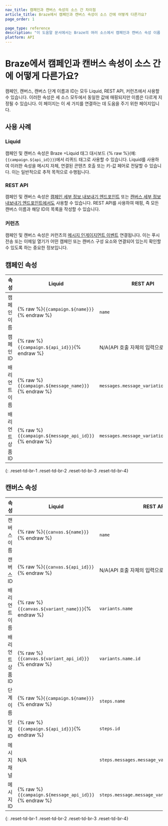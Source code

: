 ```yaml
---
nav_title: 캠페인과 캔버스 속성의 소스 간 차이점
article_title: Braze에서 캠페인과 캔버스 속성이 소스 간에 어떻게 다른가요? 
page_order: 1

page_type: reference
description: "이 도움말 문서에서는 Braze의 여러 소스에서 캠페인과 캔버스 속성 이름 및 ID를 비교합니다."
platform: API
---
```


# Braze에서 캠페인과 캔버스 속성이 소스 간에 어떻게 다른가요?

캠페인, 캔버스, 캔버스 단계 이름과 ID는 모두 Liquid, REST API, 커런츠에서 사용할 수 있습니다. 이러한 속성은 세 소스 모두에서 동일한 값에 매핑되지만 이름은 다르게 지정될 수 있습니다. 이 페이지는 이 세 가지를 연결하는 데 도움을 주기 위한 페이지입니다.

## 사용 사례

### Liquid

캠페인 및 캔버스 속성은 Braze =Liquid 태그 대시보드 {% raw %}(예: `{{campaign.${api_id}}}`)에서 리퀴드 태그로 사용할 수 있습니다. Liquid를 사용하여 이러한 속성을 메시지 자체, 연결된 콘텐츠 호출 또는 키-값 페어로 전달할 수 있습니다. 이는 일반적으로 추적 목적으로 수행됩니다.

### REST API

캠페인 및 캔버스 속성은 [캠페인 세부 정보 내보내기 엔드포인트]({{site.baseurl}}/api/endpoints/export/campaigns/get_campaign_details/) 또는 [캔버스 세부 정보 내보내기 엔드포인트에서도]({{site.baseurl}}/api/endpoints/export/canvas/get_canvas_details/) 사용할 수 있습니다. REST API를 사용하여 매핑, 즉 모든 캔버스 이름과 해당 ID의 목록을 작성할 수 있습니다.

### 커런츠

캠페인 및 캔버스 속성은 커런츠의 [메시지 인게이지먼트 이벤트]({{site.baseurl}}/user_guide/data_and_analytics/braze_currents/event_glossary/message_engagement_events) 연결됩니다. 이는 푸시 전송 또는 이메일 열기가 어떤 캠페인 또는 캔버스 구성 요소와 연결되어 있는지 확인할 수 있도록 하는 중요한 정보입니다.

## 캠페인 속성

| 속성 | Liquid | REST API | 커런츠 |
| --- | --- | --- | --- |
| 캠페인 이름 | {% raw %}`{{campaign.${name}}}`{% endraw %} | `name` | `campaign_name` |
| 캠페인 ID | {% raw %}`{{campaign.${api_id}}}`{% endraw %} | N/A(API 호출 자체의 입력으로 사용됨) | campaign_id |
| 배리언트 이름 | {% raw %}`{{campaign.${message_name}}}`{% endraw %} | `messages.message_variation_id.name` | 해당 없음(캠페인 세부 정보 내보내기 엔드포인트를 사용하여 이형 상품 이름을 이형 상품 ID에 매핑) |
| 배리언트 상품 ID | {% raw %}`{{campaign.${message_api_id}}}`{% endraw %} | `messages.message_variation_id` | `message_variation_api_id` |
{: .reset-td-br-1 .reset-td-br-2 .reset-td-br-3 .reset-td-br-4}

## 캔버스 속성

| 속성 | Liquid | REST API | 커런츠 |
| --- | --- | --- | --- |
| 캔버스 이름 | {% raw %}`{{canvas.${name}}}`{% endraw %} | `name` | `canvas_name` |
| 캔버스 ID | {% raw %}`{{canvas.${api_id}}}`{% endraw %} | N/A(API 호출 자체의 입력으로 사용됨) | canvas_id |
| 배리언트 이름 | {% raw %}`{{canvas.${variant_name}}}`{% endraw %} | `variants.name` | `canvas_variation_name` |
| 배리언트 상품 ID | {% raw %}`{{canvas.${variant_api_id}}}`{% endraw %} | `variants.name.id` | `canvas_variation_id` |
| 단계 이름 | {% raw %}`{{campaign.${name}}}`{% endraw %} | `steps.name` | `canvas_step_name` |
| 단계 ID | {% raw %}`{{campaign.${api_id}}}`{% endraw %} | `steps.id` | `canvas_step_id` |
| 메시지 채널 | N/A | `steps.messages.message_variation_id.channel` | 해당 없음(푸시 전송 또는 이메일 열기와 같은 이벤트 유형에서 내재됨) |
| 메시지 ID | {% raw %}`{{campaign.${message_api_id}}}`{% endraw %} | `steps.message.message_variation_id` | `canvas_step_message_variation_api_id` |
{: .reset-td-br-1 .reset-td-br-2 .reset-td-br-3 .reset-td-br-4}